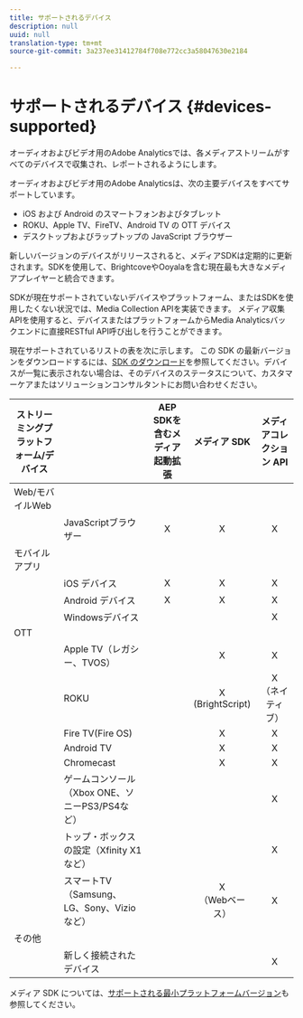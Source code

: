 ```yaml
---
title: サポートされるデバイス
description: null
uuid: null
translation-type: tm+mt
source-git-commit: 3a237ee31412784f708e772cc3a58047630e2184

---
```



# サポートされるデバイス {#devices-supported}

オーディオおよびビデオ用のAdobe Analyticsでは、各メディアストリームがすべてのデバイスで収集され、レポートされるようにします。

オーディオおよびビデオ用のAdobe Analyticsは、次の主要デバイスをすべてサポートしています。

* iOS および Android のスマートフォンおよびタブレット
* ROKU、Apple TV、FireTV、Android TV の OTT デバイス
* デスクトップおよびラップトップの JavaScript ブラウザー

新しいバージョンのデバイスがリリースされると、メディアSDKは定期的に更新されます。SDKを使用して、BrightcoveやOoyalaを含む現在最も大きなメディアプレイヤーと統合できます。

SDKが現在サポートされていないデバイスやプラットフォーム、またはSDKを使用したくない状況では、Media Collection APIを実装できます。 メディア収集APIを使用すると、デバイスまたはプラットフォームからMedia Analyticsバックエンドに直接RESTful API呼び出しを行うことができます。

現在サポートされているリストの表を次に示します。 この SDK の最新バージョンをダウンロードするには、[SDK のダウンロード](https://docs.adobe.com/content/help/en/media-analytics/using/sdk-implement/download-sdks.html)を参照してください。デバイスが一覧に表示されない場合は、そのデバイスのステータスについて、カスタマーケアまたはソリューションコンサルタントにお問い合わせください。


| ストリーミングプラットフォーム/デバイス |  | AEP SDKを含むメディア起動拡張 | メディア SDK | メディアコレクション API |
|---------------------------|-----------------------------------------------|:----------------------------:|:-------------------:|:--------------------:|
| Web/モバイルWeb |  |  |  |  |
|  | JavaScriptブラウザー | X | X | X |
| モバイルアプリ |  |  |  |  |
|  | iOS デバイス | X | X | X |
|  | Android デバイス | X | X | X |
|  | Windowsデバイス |  |  | X |
| OTT |  |  |  |  |
|  | Apple TV（レガシー、TVOS） |  | X | X |
|  | ROKU |  | X<br>(BrightScript) | X<br>（ネイティブ） |
|  | Fire TV(Fire OS) |  | X | X |
|  | Android TV |  | X | X |
|  | Chromecast |  | X | X |
|  | ゲームコンソール（Xbox ONE、ソニーPS3/PS4など） |  |  | X |
|  | トップ・ボックスの設定（Xfinity X1など） |  |  | X |
|  | スマートTV（Samsung、LG、Sony、Vizioなど） |  | X<br>（Webベース） | X |
| その他 |  |  |  |  |
|  | 新しく接続されたデバイス |  |  | X |


メディア SDK については、[サポートされる最小プラットフォームバージョン](/help/sdk-implement/setup/setup-overview.md#minimum-platform-version)も参照してください。
